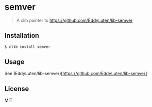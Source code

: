 semver
======

> A clib pointer to https://github.com/EddyLuten/lib-semver

## Installation

```sh
$ clib install semver
```

## Usage

See (EddyLuten/lib-semver)[https://github.com/EddyLuten/lib-semver]

## License

MIT
